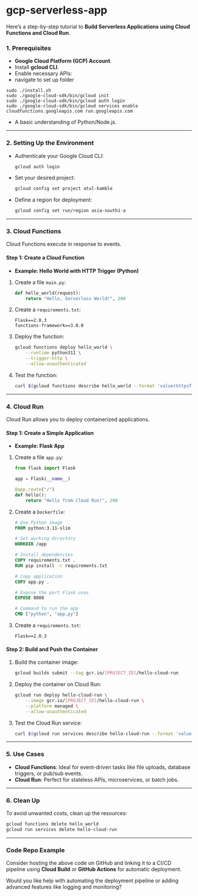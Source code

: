 # gcp-serverless-app

Here’s a step-by-step tutorial to **Build Serverless Applications using Cloud Functions and Cloud Run**. 

### **1. Prerequisites**
- **Google Cloud Platform (GCP) Account**.
- Install **gcloud CLI**.
- Enable necessary APIs:
- navigate to set up folder
  
```
sudo ./install.sh
sudo ./google-cloud-sdk/bin/gcloud init
sudo ./google-cloud-sdk/bin/gcloud auth login
sudo ./google-cloud-sdk/bin/gcloud services enable cloudfunctions.googleapis.com run.googleapis.com
```
- A basic understanding of Python/Node.js.

---

### **2. Setting Up the Environment**
- Authenticate your Google Cloud CLI:
  ```bash
  gcloud auth login
  ```
- Set your desired project:
  ```bash
  gcloud config set project atul-kamble
  ```
- Define a region for deployment:
  ```bash
  gcloud config set run/region asia-south1-a
  ```

---

### **3. Cloud Functions**
Cloud Functions execute in response to events. 

#### **Step 1: Create a Cloud Function**
- **Example: Hello World with HTTP Trigger (Python)**

1. Create a file `main.py`:
   ```python
   def hello_world(request):
       return "Hello, Serverless World!", 200
   ```

2. Create a `requirements.txt`:
   ```
   Flask==2.0.3
   functions-framework==3.0.0
   ```

3. Deploy the function:
   ```bash
   gcloud functions deploy hello_world \
       --runtime python311 \
       --trigger-http \
       --allow-unauthenticated
   ```

4. Test the function:
   ```bash
   curl $(gcloud functions describe hello_world --format 'value(httpsTrigger.url)')
   ```

---

### **4. Cloud Run**
Cloud Run allows you to deploy containerized applications.

#### **Step 1: Create a Simple Application**
- **Example: Flask App**

1. Create a file `app.py`:
   ```python
   from flask import Flask

   app = Flask(__name__)

   @app.route("/")
   def hello():
       return "Hello from Cloud Run!", 200
   ```

2. Create a `Dockerfile`:
   ```dockerfile
   # Use Python image
   FROM python:3.11-slim

   # Set working directory
   WORKDIR /app

   # Install dependencies
   COPY requirements.txt .
   RUN pip install -r requirements.txt

   # Copy application
   COPY app.py .

   # Expose the port Flask uses
   EXPOSE 8080

   # Command to run the app
   CMD ["python", "app.py"]
   ```

3. Create a `requirements.txt`:
   ```
   Flask==2.0.3
   ```

#### **Step 2: Build and Push the Container**
1. Build the container image:
   ```bash
   gcloud builds submit --tag gcr.io/[PROJECT_ID]/hello-cloud-run
   ```

2. Deploy the container on Cloud Run:
   ```bash
   gcloud run deploy hello-cloud-run \
       --image gcr.io/[PROJECT_ID]/hello-cloud-run \
       --platform managed \
       --allow-unauthenticated
   ```

3. Test the Cloud Run service:
   ```bash
   curl $(gcloud run services describe hello-cloud-run --format 'value(status.url)')
   ```

---

### **5. Use Cases**
- **Cloud Functions**: Ideal for event-driven tasks like file uploads, database triggers, or pub/sub events.
- **Cloud Run**: Perfect for stateless APIs, microservices, or batch jobs.

---

### **6. Clean Up**
To avoid unwanted costs, clean up the resources:
```bash
gcloud functions delete hello_world
gcloud run services delete hello-cloud-run
```

---

### **Code Repo Example**
Consider hosting the above code on GitHub and linking it to a CI/CD pipeline using **Cloud Build** or **GitHub Actions** for automatic deployment.

Would you like help with automating the deployment pipeline or adding advanced features like logging and monitoring?
